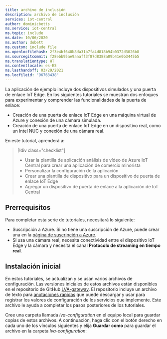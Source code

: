 ```yaml
---
title: archivo de inclusión
description: archivo de inclusión
services: iot-central
author: dominicbetts
ms.service: iot-central
ms.topic: include
ms.date: 10/06/2020
ms.author: dobett
ms.custom: include file
ms.openlocfilehash: 2f3e4bf640b8da31a7fa4d818b94b0372d3026b8
ms.sourcegitcommit: f28ebb95ae9aaaff3f87d8388a09b41e0b3445b5
ms.translationtype: HT
ms.contentlocale: es-ES
ms.lasthandoff: 03/29/2021
ms.locfileid: "96763438"
---
```

La aplicación de ejemplo incluye dos dispositivos simulados y una puerta de enlace IoT Edge. En los siguientes tutoriales se muestran dos enfoques para experimentar y comprender las funcionalidades de la puerta de enlace:

* Creación de una puerta de enlace IoT Edge en una máquina virtual de Azure y conexión de una cámara simulada.
* Creación de una puerta de enlace IoT Edge en un dispositivo real, como un Intel NUC y conexión de una cámara real.

En este tutorial, aprenderá a:
> [!div class="checklist"]
> * Usar la plantilla de aplicación análisis de vídeo de Azure IoT Central para crear una aplicación de comercio minorista
> * Personalizar la configuración de la aplicación
> * Crear una plantilla de dispositivo para un dispositivo de puerta de enlace IoT Edge
> * Agregar un dispositivo de puerta de enlace a la aplicación de IoT Central

## <a name="prerequisites"></a>Prerrequisitos

Para completar esta serie de tutoriales, necesitará lo siguiente:

* Suscripción a Azure. Si no tiene una suscripción de Azure, puede crear una en la [página de suscripción a Azure](https://aka.ms/createazuresubscription).
* Si usa una cámara real, necesita conectividad entre el dispositivo IoT Edge y la cámara y necesita el canal **Protocolo de streaming en tiempo real**.

## <a name="initial-setup"></a>Instalación inicial

En estos tutoriales, se actualizan y se usan varios archivos de configuración. Las versiones iniciales de estos archivos están disponibles en el repositorio de GitHub [LVA-gateway](https://github.com/Azure/live-video-analytics/tree/master/ref-apps/lva-edge-iot-central-gateway). El repositorio incluye un archivo de texto para [anotaciones rápidas](https://github.com/Azure/live-video-analytics/blob/master/ref-apps/lva-edge-iot-central-gateway/setup/Scratchpad.txt) que puede descargar y usar para registrar los valores de configuración de los servicios que implemente. Este archivo le ayuda a completar los pasos posteriores de los tutoriales.

Cree una carpeta llamada *lva-configuration* en el equipo local para guardar copias de estos archivos. A continuación, haga clic con el botón derecho en cada uno de los vínculos siguientes y elija **Guardar como** para guardar el archivo en la carpeta *lva-configuration*:
